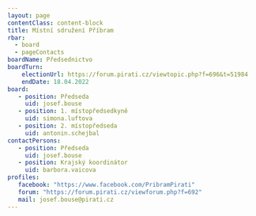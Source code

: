 ```yaml
---
layout: page
contentClass: content-block
title: Místní sdružení Příbram
rbar:
  - board
  - pageContacts
boardName: Předsednictvo
boardTurn:
    electionUrl: https://forum.pirati.cz/viewtopic.php?f=696&t=51984
    endDate: 18.04.2022
board:
   - position: Předseda
     uid: josef.bouse
   - position: 1. místopředsedkyně
     uid: simona.luftova
   - position: 2. místopředseda
     uid: antonin.schejbal
contactPersons:
   - position: Předseda
     uid: josef.bouse
   - position: Krajský koordinátor
     uid: barbora.vaicova
profiles:
   facebook: "https://www.facebook.com/PribramPirati"
   forum: "https://forum.pirati.cz/viewforum.php?f=692"
   mail: josef.bouse@pirati.cz
---
```


